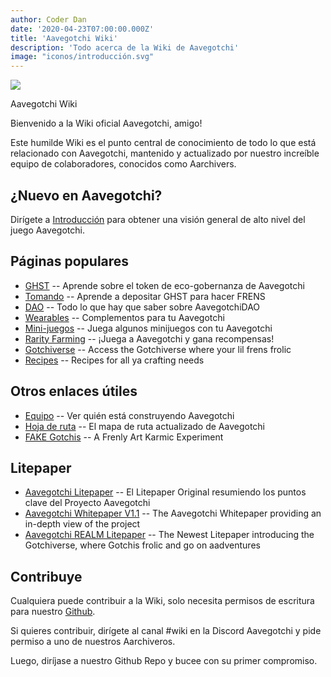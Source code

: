 ```yaml
---
author: Coder Dan
date: '2020-04-23T07:00:00.000Z'
title: 'Aavegotchi Wiki'
description: 'Todo acerca de la Wiki de Aavegotchi'
image: "iconos/introducción.svg"
---
```


<div class="headerImageContainer">
<img class="headerImage" src="/icons/introduction.svg">
<p class="headerImageText">Aavegotchi Wiki</p>
</div>

Bienvenido a la Wiki oficial Aavegotchi, amigo!

Este humilde Wiki es el punto central de conocimiento de todo lo que está relacionado con Aavegotchi, mantenido y actualizado por nuestro increíble equipo de colaboradores, conocidos como Aarchivers.

## ¿Nuevo en Aavegotchi?

Dirígete a [Introducción](/introduction) para obtener una visión general de alto nivel del juego Aavegotchi.

## Páginas populares
* [GHST](/ghst) -- Aprende sobre el token de eco-gobernanza de Aavegotchi
* [Tomando](/staking) -- Aprende a depositar GHST para hacer FRENS
* [DAO](/dao) -- Todo lo que hay que saber sobre AavegotchiDAO
* [Wearables](/wearables) -- Complementos para tu Aavegotchi
* [Mini-juegos](/minigames) -- Juega algunos minijuegos con tu Aavegotchi
* [Rarity Farming](/rarity-farming) -- ¡Juega a Aavegotchi y gana recompensas!
* [Gotchiverse](/gotchiverse) -- Access the Gotchiverse where your lil frens frolic
* [Recipes](/recipes) -- Recipes for all ya crafting needs

## Otros enlaces útiles

* [Equipo](/team) -- Ver quién está construyendo Aavegotchi
* [Hoja de ruta](/roadmap) -- El mapa de ruta actualizado de Aavegotchi
* [FAKE Gotchis](https://www.fakegotchis.com/) -- A Frenly Art Karmic Experiment

## Litepaper

* [Aavegotchi Litepaper](https://docs.google.com/document/d/1aTijRP1Rd_Z8iu6IISWCct7TWRdzK3x-lfrucgM_7Cg/edit#heading=h.el8lgo9q7kkr) -- El Litepaper Original resumiendo los puntos clave del Proyecto Aavegotchi
* [Aavegotchi Whitepaper V1.1](https://docs.google.com/document/d/186zOapKeHNNJ9y8LIByQQ64rs0eJUlEF/) -- The Aavegotchi Whitepaper providing an in-depth view of the project
* [Aavegotchi REALM Litepaper](https://docs.google.com/document/d/1hUHF29F3_tByWd8ezSphYEE0gPJYg3K5CN1K-X3_WK8/edit) -- The Newest Litepaper introducing the Gotchiverse, where Gotchis frolic and go on aadventures

## Contribuye

Cualquiera puede contribuir a la Wiki, solo necesita permisos de escritura para nuestro [Github](https://github.com/aavegotchi/aavegotchi-wiki).

Si quieres contribuir, dirígete al canal #wiki en la Discord Aavegotchi y pide permiso a uno de nuestros Aarchiveros.

Luego, diríjase a nuestro Github Repo y bucee con su primer compromiso. 